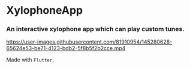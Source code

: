 # XylophoneApp

### An interactive xylophone app which can play custom tunes.

https://user-images.githubusercontent.com/81910954/145280628-65624e53-be71-4123-bdb2-5f8b5f2b2cce.mp4

Made with `Flutter`.
